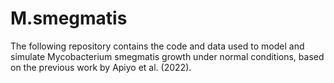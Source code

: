 # M.smegmatis
The following repository contains the code and data used to model and simulate Mycobacterium smegmatis growth under normal conditions, based on the previous work by Apiyo et al. (2022).
